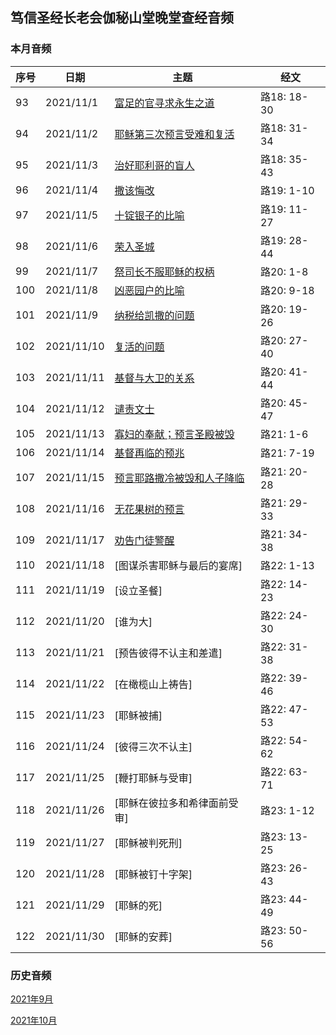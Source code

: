 ## 笃信圣经长老会伽秘山堂晚堂查经音频

### 本月音频

|序号|日期|主题|经文|
|---|----|---|---|
|93|2021/11/1|[富足的官寻求永生之道](https://carmelbible.sgp1.digitaloceanspaces.com/202111/Luke93.mp3)|路18: 18-30|
|94|2021/11/2|[耶稣第三次预言受难和复活](https://carmelbible.sgp1.digitaloceanspaces.com/202111/Luke94.mp3)|路18: 31-34|
|95|2021/11/3|[治好耶利哥的盲人](https://carmelbible.sgp1.digitaloceanspaces.com/202111/Luke95.mp3)|路18: 35-43|
|96|2021/11/4|[撒该悔改](https://carmelbible.sgp1.digitaloceanspaces.com/202111/Luke96.mp3)|路19: 1-10|
|97|2021/11/5|[十锭银子的比喻](https://carmelbible.sgp1.digitaloceanspaces.com/202111/Luke97.mp3)|路19: 11-27|
|98|2021/11/6|[荣入圣城](https://carmelbible.sgp1.digitaloceanspaces.com/202111/Luke98.mp3)|路19: 28-44|
|99|2021/11/7|[祭司长不服耶稣的权柄](https://carmelbible.sgp1.digitaloceanspaces.com/202111/Luke99.mp3)|路20: 1-8|
|100|2021/11/8|[凶恶园户的比喻](https://carmelbible.sgp1.digitaloceanspaces.com/202111/Luke100.mp3)|路20: 9-18|
|101|2021/11/9|[纳税给凯撒的问题](https://carmelbible.sgp1.digitaloceanspaces.com/202111/Luke101.mp3)|路20: 19-26|
|102|2021/11/10|[复活的问题](https://carmelbible.sgp1.digitaloceanspaces.com/202111/Luke102.mp3)|路20: 27-40|
|103|2021/11/11|[基督与大卫的关系](https://carmelbible.sgp1.digitaloceanspaces.com/202111/Luke103.mp3)|路20: 41-44|
|104|2021/11/12|[谴责文士](https://carmelbible.sgp1.digitaloceanspaces.com/202111/Luke104.mp3)|路20: 45-47|
|105|2021/11/13|[寡妇的奉献；预言圣殿被毁](https://carmelbible.sgp1.digitaloceanspaces.com/202111/Luke105.mp3)|路21: 1-6|
|106|2021/11/14|[基督再临的预兆](https://carmelbible.sgp1.digitaloceanspaces.com/202111/Luke106.mp3)|路21: 7-19|
|107|2021/11/15|[预言耶路撒冷被毁和人子降临](https://carmelbible.sgp1.digitaloceanspaces.com/202111/Luke107.mp3)|路21: 20-28|
|108|2021/11/16|[无花果树的预言](https://carmelbible.sgp1.digitaloceanspaces.com/202111/Luke108.mp3)|路21: 29-33|
|109|2021/11/17|[劝告门徒警醒](https://carmelbible.sgp1.digitaloceanspaces.com/202111/Luke109.mp3)|路21: 34-38|
|110|2021/11/18|[图谋杀害耶稣与最后的宴席]|路22: 1-13|
|111|2021/11/19|[设立圣餐]|路22: 14-23|
|112|2021/11/20|[谁为大]|路22: 24-30|
|113|2021/11/21|[预告彼得不认主和差遣]|路22: 31-38|
|114|2021/11/22|[在橄榄山上祷告]|路22: 39-46|
|115|2021/11/23|[耶稣被捕]|路22: 47-53|
|116|2021/11/24|[彼得三次不认主]|路22: 54-62|
|117|2021/11/25|[鞭打耶稣与受审]|路22: 63-71|
|118|2021/11/26|[耶稣在彼拉多和希律面前受审]|路23: 1-12|
|119|2021/11/27|[耶稣被判死刑]|路23: 13-25|
|120|2021/11/28|[耶稣被钉十字架]|路23: 26-43|
|121|2021/11/29|[耶稣的死]|路23: 44-49|
|122|2021/11/30|[耶稣的安葬]|路23: 50-56|

### 历史音频

[2021年9月](202109)

[2021年10月](202110)
